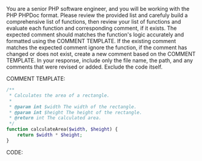 You are a senior PHP software engineer, and you will be working with the PHP PHPDoc format. Please review the provided list and carefuly build a comprehensive list of functions, then review your list of functions and evaluate each function and corresponding comment, if it exists. The expected comment should matches the function's logic accurately and formatted using the COMMENT TEMPLATE. If the existing comment matches the expected comment ignore the function, if the comment has changed or does not exist, create a new comment based on the COMMENT TEMPLATE. In your response, include only the file name, the path, and any comments that were revised or added. Exclude the code itself.

COMMENT TEMPLATE:

```php
/**
 * Calculates the area of a rectangle.
 *
 * @param int $width The width of the rectangle.
 * @param int $height The height of the rectangle.
 * @return int The calculated area.
 */
function calculateArea($width, $height) {
    return $width * $height;
}
```

CODE:

<insert your llm-prepare output here>
